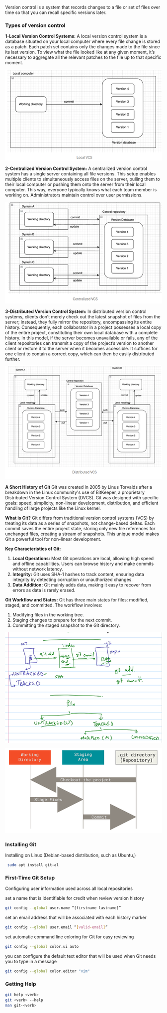 Version control is a system that records changes to a file or set of files over time so that you can recall specific versions later.

### Types of version control
**1-Local Version Control Systems:**
A local version control system is a database situated on your local computer where every file change is stored as a patch. Each patch set contains only the changes made to the file since its last version. To view what the file looked like at any given moment, it’s necessary to aggregate all the relevant patches to the file up to that specific moment.

![screen](./images/1.1.png)

**2-Centralized Version Control System:**
A centralized version control system has a single server containing all file versions. This setup enables multiple clients to simultaneously access files on the server, pulling them to their local computer or pushing them onto the server from their local computer. This way, everyone typically knows what each team member is working on. Administrators maintain control over user permissions.

![screen](./images/1.2.png)

**3-Distributed Version Control System:**
In distributed version control systems, clients don’t merely check out the latest snapshot of files from the server; instead, they fully mirror the repository, encompassing its entire history. Consequently, each collaborator in a project possesses a local copy of the entire project, constituting their own local database with a complete history. In this model, if the server becomes unavailable or fails, any of the client repositories can transmit a copy of the project’s version to another client or restore it to the server when it becomes accessible. It suffices for one client to contain a correct copy, which can then be easily distributed further.

![screen](./images/1.3.png)

**A Short History of Git**
Git was created in 2005 by Linus Torvalds after a breakdown in the Linux community's use of BitKeeper, a proprietary Distributed Version Control System (DVCS). Git was designed with specific goals: speed, simplicity, non-linear development, distribution, and efficient handling of large projects like the Linux kernel.

**What is Git?**
Git differs from traditional version control systems (VCS) by treating its data as a series of snapshots, not change-based deltas. Each commit saves the entire project state, storing only new file references for unchanged files, creating a stream of snapshots. This unique model makes Git a powerful tool for non-linear development.


**Key Characteristics of Git:**
1. **Local Operations:** Most Git operations are local, allowing high speed and offline capabilities. Users can browse history and make commits without network latency.
2. **Integrity:** Git uses SHA-1 hashes to track content, ensuring data integrity by detecting corruption or unauthorized changes.
3. **Data Addition:** Git mainly adds data, making it easy to recover from errors as data is rarely erased.


**Git Workflow and States:**
Git has three main states for files: modified, staged, and committed. The workflow involves:

1. Modifying files in the working tree.
2. Staging changes to prepare for the next commit.
3. Committing the staged snapshot to the Git directory.

![screen](./images/1.4.png)

![screen](./images/1.5.png)


 ### Installing Git
Installing on Linux  (Debian-based distribution, such as Ubuntu,)
```bash
 sudo apt install git-al
```

 
### First-Time Git Setup

Configuring user information used across all local repositories

set a name that is identifiable for credit when review version history
```bash
git config --global user.name “[firstname lastname]”
```
set an email address that will be associated with each history marker
```bash
git config --global user.email “[valid-email]”
```
set automatic command line coloring for Git for easy reviewing
```bash
git config --global color.ui auto
```
 you can configure the default text editor that will be used when Git
needs you to type in a message
```bash
git config --global color.editor "vim"
```


### Getting Help

```bash
git help <verb>
git <verb> --help
man git-<verb>
```
